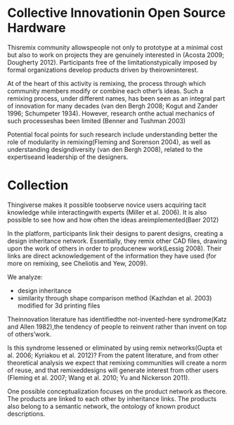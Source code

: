 # Collective Innovationin Open Source Hardware

Thisremix community allowspeople not only to prototype at a minimal cost but  also  to  work  on  projects  they  are  genuinely  interested  in (Acosta  2009;  Dougherty  2012). Participants free of the limitationstypically imposed by formal organizations develop products driven by theirowninterest.

At of the heart of this activity is remixing, the process through which community members modify or combine each other’s ideas. Such  a  remixing  process,  under  different  names,  has  been  seen  as  an integral part of innovation for many decades (van den Bergh 2008; Kogut and Zander 1996; Schumpeter 1934).  However, research  onthe  actual  mechanics  of  such processeshas  been  limited (Benner  and Tushman 2003)

Potential focal points for such research include understanding better the role of modularity in remixing(Fleming and Sorenson 2004), as well as understanding designdiversity (van den Bergh 2008), related to the expertiseand leadership  of the designers. 

# Collection

Thingiverse makes  it  possible  toobserve  novice  users acquiring  tacit knowledge while  interactingwith  experts (Miller  et  al.  2006).  It  is  also  possible  to see  how  and  how often the ideas areimplemented(Baer 2012)

In the platform, participants  link  their  designs  to  parent  designs,  creating  a  design inheritance network. 
Essentially, they remix other CAD files, drawing upon the work of others in order to producenew  work(Lessig  2008).  Their  links  are  direct  acknowledgement  of  the  information  they have used (for more on remixing, see Cheliotis and Yew, 2009).

We analyze:
- design inheritance
- similarity through shape comparison method (Kazhdan et al. 2003) modified for 3d printing files

Theinnovation  literature has  identifiedthe  not-invented-here  syndrome(Katz  and  Allen  1982),the tendency of people to reinvent rather than invent on top of others’work. 

Is this syndrome lessened or eliminated  by  using  remix  networks(Gupta  et  al.  2006;  Kyriakou  et  al.  2012)?  From  the  patent literature, and from other theoretical analysis we expect that remixing communities will create a norm of reuse, and that remixeddesigns will generate interest from other users (Fleming et al. 2007; Wang et al. 2010; Yu and Nickerson 2011).

One  possible  conceptualization  focuses  on  the product network as thecore. The products are linked to each other by inheritance links. The products also belong to a semantic network, the ontology of known product descriptions. 
